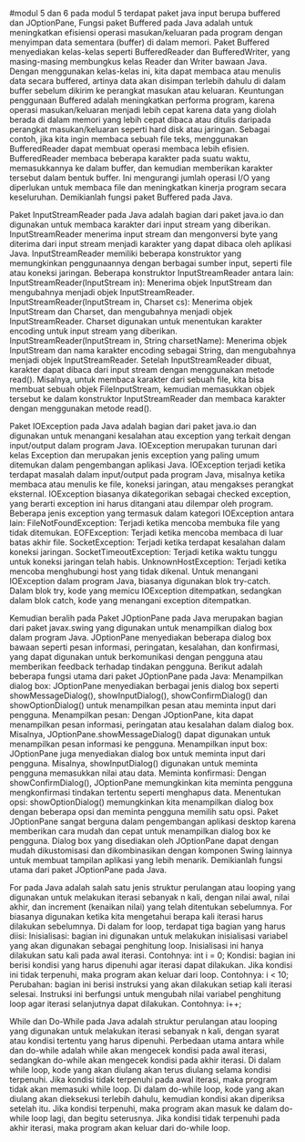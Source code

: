 #modul 5 dan 6
pada modul 5 terdapat paket java input berupa buffered dan JOptionPane,
Fungsi paket Buffered pada Java adalah untuk meningkatkan efisiensi operasi masukan/keluaran pada program dengan menyimpan data sementara (buffer) di dalam memori.
Paket Buffered menyediakan kelas-kelas seperti BufferedReader dan BufferedWriter, yang masing-masing membungkus kelas Reader dan Writer bawaan Java. Dengan menggunakan kelas-kelas ini, kita dapat membaca atau menulis data secara buffered, artinya data akan disimpan terlebih dahulu di dalam buffer sebelum dikirim ke perangkat masukan atau keluaran.
Keuntungan penggunaan Buffered adalah meningkatkan performa program, karena operasi masukan/keluaran menjadi lebih cepat karena data yang diolah berada di dalam memori yang lebih cepat dibaca atau ditulis daripada perangkat masukan/keluaran seperti hard disk atau jaringan.
Sebagai contoh, jika kita ingin membaca sebuah file teks, menggunakan BufferedReader dapat membuat operasi membaca lebih efisien. BufferedReader membaca beberapa karakter pada suatu waktu, memasukkannya ke dalam buffer, dan kemudian memberikan karakter tersebut dalam bentuk buffer. Ini mengurangi jumlah operasi I/O yang diperlukan untuk membaca file dan meningkatkan kinerja program secara keseluruhan.
Demikianlah fungsi paket Buffered pada Java.

Paket InputStreamReader pada Java adalah bagian dari paket java.io dan digunakan untuk membaca karakter dari input stream yang diberikan. InputStreamReader menerima input stream dan mengonversi byte yang diterima dari input stream menjadi karakter yang dapat dibaca oleh aplikasi Java.
InputStreamReader memiliki beberapa konstruktor yang memungkinkan penggunaannya dengan berbagai sumber input, seperti file atau koneksi jaringan. Beberapa konstruktor InputStreamReader antara lain:
InputStreamReader(InputStream in): Menerima objek InputStream dan mengubahnya menjadi objek InputStreamReader.
InputStreamReader(InputStream in, Charset cs): Menerima objek InputStream dan Charset, dan mengubahnya menjadi objek InputStreamReader. Charset digunakan untuk menentukan karakter encoding untuk input stream yang diberikan.
InputStreamReader(InputStream in, String charsetName): Menerima objek InputStream dan nama karakter encoding sebagai String, dan mengubahnya menjadi objek InputStreamReader.
Setelah InputStreamReader dibuat, karakter dapat dibaca dari input stream dengan menggunakan metode read(). Misalnya, untuk membaca karakter dari sebuah file, kita bisa membuat sebuah objek FileInputStream, kemudian memasukkan objek tersebut ke dalam konstruktor InputStreamReader dan membaca karakter dengan menggunakan metode read().

Paket IOException pada Java adalah bagian dari paket java.io dan digunakan untuk menangani kesalahan atau exception yang terkait dengan input/output dalam program Java. IOException merupakan turunan dari kelas Exception dan merupakan jenis exception yang paling umum ditemukan dalam pengembangan aplikasi Java.
IOException terjadi ketika terdapat masalah dalam input/output pada program Java, misalnya ketika membaca atau menulis ke file, koneksi jaringan, atau mengakses perangkat eksternal. IOException biasanya dikategorikan sebagai checked exception, yang berarti exception ini harus ditangani atau dilempar oleh program.
Beberapa jenis exception yang termasuk dalam kategori IOException antara lain:
FileNotFoundException: Terjadi ketika mencoba membuka file yang tidak ditemukan.
EOFException: Terjadi ketika mencoba membaca di luar batas akhir file.
SocketException: Terjadi ketika terdapat kesalahan dalam koneksi jaringan.
SocketTimeoutException: Terjadi ketika waktu tunggu untuk koneksi jaringan telah habis.
UnknownHostException: Terjadi ketika mencoba menghubungi host yang tidak dikenal.
Untuk menangani IOException dalam program Java, biasanya digunakan blok try-catch. Dalam blok try, kode yang memicu IOException ditempatkan, sedangkan dalam blok catch, kode yang menangani exception ditempatkan.

Kemudian beralih pada Paket JOptionPane pada Java merupakan bagian dari paket javax.swing yang digunakan untuk menampilkan dialog box dalam program Java. JOptionPane menyediakan beberapa dialog box bawaan seperti pesan informasi, peringatan, kesalahan, dan konfirmasi, yang dapat digunakan untuk berkomunikasi dengan pengguna atau memberikan feedback terhadap tindakan pengguna.
Berikut adalah beberapa fungsi utama dari paket JOptionPane pada Java:
Menampilkan dialog box: JOptionPane menyediakan berbagai jenis dialog box seperti showMessageDialog(), showInputDialog(), showConfirmDialog() dan showOptionDialog() untuk menampilkan pesan atau meminta input dari pengguna.
Menampilkan pesan: Dengan JOptionPane, kita dapat menampilkan pesan informasi, peringatan atau kesalahan dalam dialog box. Misalnya, JOptionPane.showMessageDialog() dapat digunakan untuk menampilkan pesan informasi ke pengguna.
Menampilkan input box: JOptionPane juga menyediakan dialog box untuk meminta input dari pengguna. Misalnya, showInputDialog() digunakan untuk meminta pengguna memasukkan nilai atau data.
Meminta konfirmasi: Dengan showConfirmDialog(), JOptionPane memungkinkan kita meminta pengguna mengkonfirmasi tindakan tertentu seperti menghapus data.
Menentukan opsi: showOptionDialog() memungkinkan kita menampilkan dialog box dengan beberapa opsi dan meminta pengguna memilih satu opsi.
Paket JOptionPane sangat berguna dalam pengembangan aplikasi desktop karena memberikan cara mudah dan cepat untuk menampilkan dialog box ke pengguna. Dialog box yang disediakan oleh JOptionPane dapat dengan mudah dikustomisasi dan dikombinasikan dengan komponen Swing lainnya untuk membuat tampilan aplikasi yang lebih menarik.
Demikianlah fungsi utama dari paket JOptionPane pada Java.

For pada Java adalah salah satu jenis struktur perulangan atau looping yang digunakan untuk melakukan iterasi sebanyak n kali, dengan nilai awal, nilai akhir, dan increment (kenaikan nilai) yang telah ditentukan sebelumnya. For biasanya digunakan ketika kita mengetahui berapa kali iterasi harus dilakukan sebelumnya.
Di dalam for loop, terdapat tiga bagian yang harus diisi:
Inisialisasi: bagian ini digunakan untuk melakukan inisialisasi variabel yang akan digunakan sebagai penghitung loop. Inisialisasi ini hanya dilakukan satu kali pada awal iterasi. Contohnya: int i = 0;
Kondisi: bagian ini berisi kondisi yang harus dipenuhi agar iterasi dapat dilakukan. Jika kondisi ini tidak terpenuhi, maka program akan keluar dari loop. Contohnya: i < 10;
Perubahan: bagian ini berisi instruksi yang akan dilakukan setiap kali iterasi selesai. Instruksi ini berfungsi untuk mengubah nilai variabel penghitung loop agar iterasi selanjutnya dapat dilakukan. Contohnya: i++;

While dan Do-While pada Java adalah struktur perulangan atau looping yang digunakan untuk melakukan iterasi sebanyak n kali, dengan syarat atau kondisi tertentu yang harus dipenuhi. Perbedaan utama antara while dan do-while adalah while akan mengecek kondisi pada awal iterasi, sedangkan do-while akan mengecek kondisi pada akhir iterasi.
Di dalam while loop, kode yang akan diulang akan terus diulang selama kondisi terpenuhi. Jika kondisi tidak terpenuhi pada awal iterasi, maka program tidak akan memasuki while loop.
Di dalam do-while loop, kode yang akan diulang akan dieksekusi terlebih dahulu, kemudian kondisi akan diperiksa setelah itu. Jika kondisi terpenuhi, maka program akan masuk ke dalam do-while loop lagi, dan begitu seterusnya. Jika kondisi tidak terpenuhi pada akhir iterasi, maka program akan keluar dari do-while loop.
